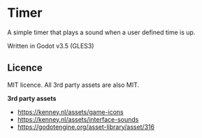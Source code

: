 # Timer
A simple timer that plays a sound when a user defined time is up.

Written in Godot v3.5 (GLES3)

## Licence
MIT licence. All 3rd party assets are also MIT.

**3rd party assets**
- https://kenney.nl/assets/game-icons
- https://kenney.nl/assets/interface-sounds
- https://godotengine.org/asset-library/asset/316
